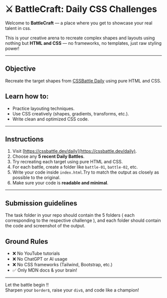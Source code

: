 # ⚔️  BattleCraft: Daily CSS Challenges

Welcome to **BattleCraft** — a place where you get to showcase your real talent in css.

This is your creative arena to recreate complex shapes and layouts using nothing but **HTML and CSS** — no frameworks, no templates, just raw styling power!

---

## Objective

Recreate the target shapes from [CSSBattle Daily](https://cssbattle.dev/daily) using pure HTML and CSS. 

## Learn how to:

- Practice layouting techniques.
- Use CSS creatively (shapes, gradients, transforms, etc.).
- Write clean and optimized CSS code.

---

## Instructions

1. Visit [https://cssbattle.dev/daily](https://cssbattle.dev/daily).
2. Choose any **5 recent Daily Battles**.
3. Try recreating each target using pure HTML and CSS.
4. For each battle, create a folder like `battle-01`, `battle-02`, etc.
5. Write your code inside `index.html`.Try to match the output as closely as possible to the original.
6. Make sure your code is **readable and minimal**.

---

## Submission guidelines

The task folder in your repo should contain the 5 folders ( each corresponding to the respective challenge ), and each folder should contain the code and screenshot of the output. 

## Ground Rules

- ❌ No YouTube tutorials
- ❌ No ChatGPT or AI usage
- ❌ No CSS frameworks (Tailwind, Bootstrap, etc.)
- ✅ Only MDN docs & your brain!

---

Let the battle begin !!   
Sharpen your `border`s, raise your `div`s, and code like a champion!
